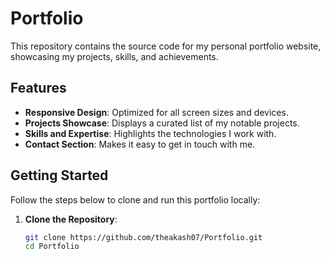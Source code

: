 # Portfolio

This repository contains the source code for my personal portfolio website, showcasing my projects, skills, and achievements.

## Features
- **Responsive Design**: Optimized for all screen sizes and devices.  
- **Projects Showcase**: Displays a curated list of my notable projects.  
- **Skills and Expertise**: Highlights the technologies I work with.  
- **Contact Section**: Makes it easy to get in touch with me.  

## Getting Started
Follow the steps below to clone and run this portfolio locally:

1. **Clone the Repository**:
   ```bash
   git clone https://github.com/theakash07/Portfolio.git
   cd Portfolio
